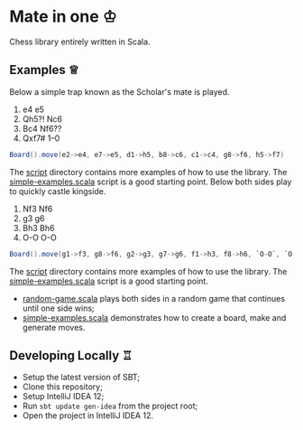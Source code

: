 Mate in one ♔
=============

Chess library entirely written in Scala.

Examples ♕
----------

Below a simple trap known as the Scholar's mate is played.

1. e4 e5
2. Qh5?! Nc6
3. Bc4 Nf6??
4. Qxf7# 1–0

```scala
Board().move(e2->e4, e7->e5, d1->h5, b8->c6, c1->c4, g8->f6, h5->f7)
```

The [script](script) directory contains more examples of how to use the library. The [simple-examples.scala](script/simple-examples.scala) script is a good starting point.
Below both sides play to quickly castle kingside.

1. Nf3 Nf6
2. g3 g6
3. Bh3 Bh6
4. O-O O-O

```scala
Board().move(g1->f3, g8->f6, g2->g3, g7->g6, f1->h3, f8->h6, `O-O`, `O-O`)
```

The [script](script) directory contains more examples of how to use the library. The [simple-examples.scala](script/simple-examples.scala) script is a good starting point.

* [random-game.scala](script/random-game.scala) plays both sides in a random game that continues until one side wins;
* [simple-examples.scala](script/simple-examples.scala) demonstrates how to create a board, make and generate moves.

Developing Locally ♖
--------------------

* Setup the latest version of SBT;
* Clone this repository;
* Setup IntelliJ IDEA 12;
* Run `sbt update gen-idea` from the project root;
* Open the project in IntelliJ IDEA 12.
